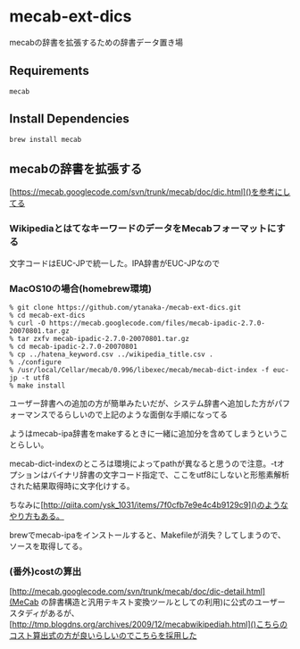 mecab-ext-dics
====
mecabの辞書を拡張するための辞書データ置き場

## Requirements

    mecab


## Install Dependencies

    brew install mecab


## mecabの辞書を拡張する

[https://mecab.googlecode.com/svn/trunk/mecab/doc/dic.html]()を参考にしてる

### WikipediaとはてなキーワードのデータをMecabフォーマットにする

文字コードはEUC-JPで統一した。IPA辞書がEUC-JPなので


### MacOS10の場合(homebrew環境)
    % git clone https://github.com/ytanaka-/mecab-ext-dics.git
    % cd mecab-ext-dics
    % curl -O https://mecab.googlecode.com/files/mecab-ipadic-2.7.0-20070801.tar.gz
    % tar zxfv mecab-ipadic-2.7.0-20070801.tar.gz
    % cd mecab-ipadic-2.7.0-20070801
    % cp ../hatena_keyword.csv ../wikipedia_title.csv .
    % ./configure
    % /usr/local/Cellar/mecab/0.996/libexec/mecab/mecab-dict-index -f euc-jp -t utf8
    % make install

ユーザー辞書への追加の方が簡単みたいだが、システム辞書へ追加した方がパフォーマンスでるらしいので上記のような面倒な手順になってる

ようはmecab-ipa辞書をmakeするときに一緒に追加分を含めてしまうということらしい。

mecab-dict-indexのところは環境によってpathが異なると思うので注意。-tオプションはバイナリ辞書の文字コード指定で、ここをutf8にしないと形態素解析された結果取得時に文字化けする。


ちなみに[http://qiita.com/ysk_1031/items/7f0cfb7e9e4c4b9129c9]()のようなやり方もある。

brewでmecab-ipaをインストールすると、Makefileが消失？してしまうので、ソースを取得してる。


### (番外)costの算出
[http://mecab.googlecode.com/svn/trunk/mecab/doc/dic-detail.html](MeCab の辞書構造と汎用テキスト変換ツールとしての利用)に公式のユーザースタディがあるが、[http://tmp.blogdns.org/archives/2009/12/mecabwikipediah.html]()こちらのコスト算出式の方が良いらしいのでこちらを採用した